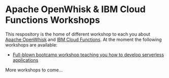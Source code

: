 # Apache OpenWhisk & IBM Cloud Functions Workshops

This respository is the home of different workshop to each you about [Apache OpenWhisk](https://openwhisk.org) and [IBM Cloud Functions](https://www.ibm.com/cloud-computing/bluemix/de/openwhisk).
At the moment the following workshops are available:

* [Full-blown bootcamp workshop teaching you how to develop serverless applications](https://github.com/IBM-Bluemix/openwhisk-workshops/tree/master/bootcamp)

More workshops to come...
